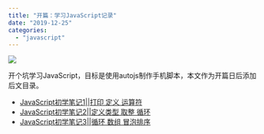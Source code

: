```yaml
---
title: "开篇：学习JavaScript记录"
date: "2019-12-25"
categories: 
  - "javascript"
---
```


![](images/image-3.png)

开个坑学习JavaScript，目标是使用autojs制作手机脚本，本文作为开篇日后添加后文目录。

- [JavaScript初学笔记1||打印 定义 运算符](https://bear962464.cn/2019/12/26/787/)
- [JavaScript初学笔记2||定义类型 取整 循环](https://bear962464.cn/2019/12/26/795/)
- [JavaScript初学笔记3||循环 数组 冒泡排序](https://bear962464.cn/2019/12/26/798/)
